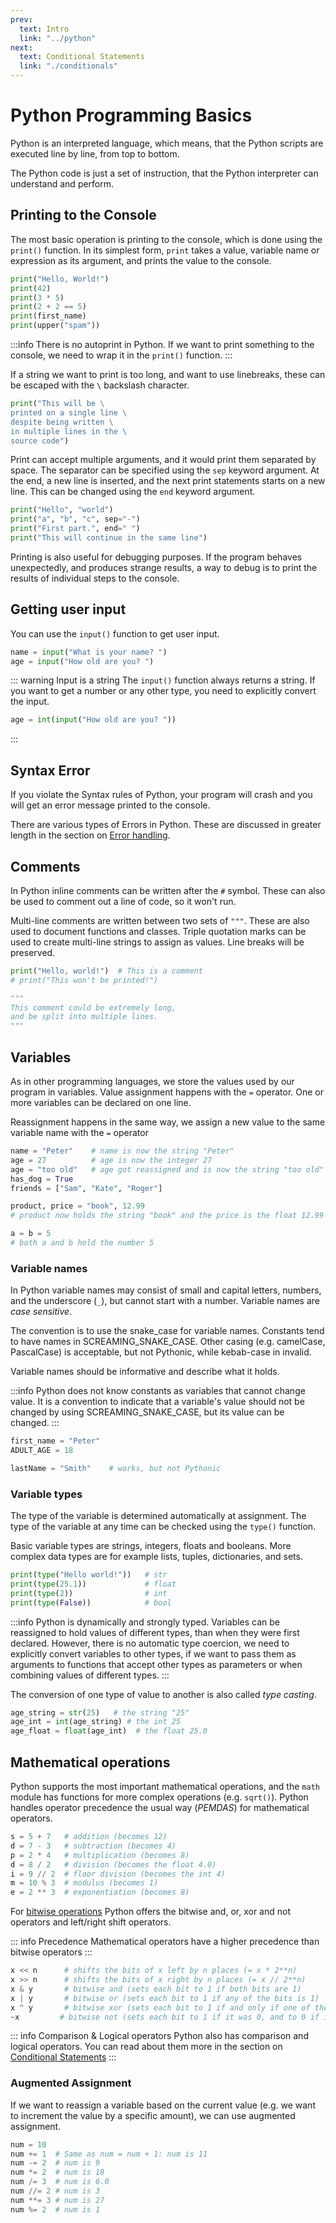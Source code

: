 ```yaml
---
prev:
  text: Intro
  link: "../python"
next:
  text: Conditional Statements
  link: "./conditionals"
---
```


# Python Programming Basics

Python is an interpreted language, which means, that the Python scripts are executed line by line, from top to bottom.

The Python code is just a set of instruction, that the Python interpreter can understand and perform.

## Printing to the Console

The most basic operation is printing to the console, which is done using the `print()` function. In its simplest form, `print` takes a value, variable name or expression as its argument, and prints the value to the console.

```python
print("Hello, World!")
print(42)
print(3 * 5)
print(2 + 2 == 5)
print(first_name)
print(upper("spam"))
```

:::info
There is no autoprint in Python. If we want to print something to the console, we need to wrap it in the `print()` function.
:::

If a string we want to print is too long, and want to use linebreaks, these can be escaped with the `\` backslash character.

```python
print("This will be \
printed on a single line \
despite being written \
in multiple lines in the \
source code")
```

Print can accept multiple arguments, and it would print them separated by space. The separator can be specified using the `sep` keyword argument. At the end, a new line is inserted, and the next print statements starts on a new line. This can be changed using the `end` keyword argument.

```python
print("Hello", "world")
print("a", "b", "c", sep="-")
print("First part.", end=" ")
print("This will continue in the same line")
```

Printing is also useful for debugging purposes. If the program behaves unexpectedly, and produces strange results, a way to debug is to print the results of individual steps to the console.

## Getting user input

You can use the `input()` function to get user input.

```python
name = input("What is your name? ")
age = input("How old are you? ")
```

::: warning Input is a string
The `input()` function always returns a string. If you want to get a number or any other type, you need to explicitly convert the input.

```python
age = int(input("How old are you? "))
```

:::

## Syntax Error

If you violate the Syntax rules of Python, your program will crash and you will get an error message printed to the console.

There are various types of Errors in Python. These are discussed in greater length in the section on [Error handling](./errors).

## Comments

In Python inline comments can be written after the `#` symbol. These can also be used to comment out a line of code, so it won't run.

Multi-line comments are written between two sets of `"""`. These are also used to document functions and classes. Triple quotation marks can be used to create multi-line strings to assign as values. Line breaks will be preserved.

```python
print("Hello, world!")  # This is a comment
# print("This won't be printed!")

"""
This comment could be extremely long,
and be split into multiple lines.
"""
```

## Variables

As in other programming languages, we store the values used by our program in variables. Value assignment happens with the `=` operator. One or more variables can be declared on one line.

Reassignment happens in the same way, we assign a new value to the same variable name with the `=` operator

```python
name = "Peter"    # name is now the string "Peter"
age = 27          # age is now the integer 27
age = "too old"   # age got reassigned and is now the string "too old"
has_dog = True
friends = ["Sam", "Kate", "Roger"]

product, price = "book", 12.99
# product now holds the string "book" and the price is the float 12.99

a = b = 5
# both a and b hold the number 5
```

### Variable names

In Python variable names may consist of small and capital letters, numbers, and the underscore (`_`), but cannot start with a number. Variable names are _case sensitive_.

The convention is to use the snake_case for variable names. Constants tend to have names in SCREAMING_SNAKE_CASE. Other casing (e.g. camelCase, PascalCase) is acceptable, but not Pythonic, while kebab-case in invalid.

Variable names should be informative and describe what it holds.

:::info
Python does not know constants as variables that cannot change value. It is a convention to indicate that a variable's value should not be changed by using SCREAMING_SNAKE_CASE, but its value can be changed.
:::

```python
first_name = "Peter"
ADULT_AGE = 18

lastName = "Smith"    # works, but not Pythonic
```

### Variable types

The type of the variable is determined automatically at assignment. The type of the variable at any time can be checked using the `type()` function.

Basic variable types are strings, integers, floats and booleans. More complex data types are for example lists, tuples, dictionaries, and sets.

```python
print(type("Hello world!"))   # str
print(type(25.1))             # float
print(type(2))                # int
print(type(False))            # bool
```

:::info
Python is dynamically and strongly typed. Variables can be reassigned to hold values of different types, than when they were first declared. However, there is no automatic type coercion, we need to explicitly convert variables to other types, if we want to pass them as arguments to functions that accept other types as parameters or when combining values of different types.
:::

The conversion of one type of value to another is also called _type casting_.

```python
age_string = str(25)   # the string "25"
age_int = int(age_string) # the int 25
age_float = float(age_int)  # the float 25.0
```

## Mathematical operations

Python supports the most important mathematical operations, and the `math` module has functions for more complex operations (e.g. `sqrt()`). Python handles operator precedence the usual way (_PEMDAS_) for mathematical operators.

```python
s = 5 + 7   # addition (becomes 12)
d = 7 - 3   # subtraction (becomes 4)
p = 2 * 4   # multiplication (becomes 8)
d = 8 / 2   # division (becomes the float 4.0)
i = 9 // 2  # floor division (becomes the int 4)
m = 10 % 3  # modulus (becomes 1)
e = 2 ** 3  # exponentiation (becomes 8)
```

For [bitwise operations](https://en.wikipedia.org/wiki/Bitwise_operation) Python offers the bitwise and, or, xor and not operators and left/right shift operators.

::: info Precedence
Mathematical operators have a higher precedence than bitwise operators
:::

```python
x << n      # shifts the bits of x left by n places (= x * 2**n)
x >> n      # shifts the bits of x right by n places (= x // 2**n)
x & y       # bitwise and (sets each bit to 1 if both bits are 1)
x | y       # bitwise or (sets each bit to 1 if any of the bits is 1)
x ^ y       # bitwise xor (sets each bit to 1 if and only if one of the bits is 1)
~x         # bitwise not (sets each bit to 1 if it was 0, and to 0 if it was 1)
```

::: info Comparison & Logical operators
Python also has comparison and logical operators. You can read about them more in the section on [Conditional Statements](./conditionals#operators)
:::

### Augmented Assignment

If we want to reassign a variable based on the current value (e.g. we want to increment the value by a specific amount), we can use augmented assignment.

```python
num = 10
num += 1  # Same as num = num + 1: num is 11
num -= 2  # num is 9
num *= 2  # num is 18
num /= 3  # num is 6.0
num //= 2 # num is 3
num **= 3 # num is 27
num %= 2  # num is 1
```
